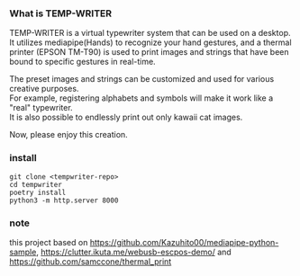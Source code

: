 ### What is TEMP-WRITER

TEMP-WRITER is a virtual typewriter system that can be used on a desktop.  
 It utilizes mediapipe(Hands) to recognize your hand gestures, and a thermal printer (EPSON TM-T90) is used to print images and strings that have been bound to specific gestures in real-time.

The preset images and strings can be customized and used for various creative purposes.  
For example, registering alphabets and symbols will make it work like a "real" typewriter.  
It is also possible to endlessly print out only kawaii cat images.

Now, please enjoy this creation.

### install

`git clone <tempwriter-repo>`  
`cd tempwriter`  
`poetry install`  
`python3 -m http.server 8000`

### note

this project based on https://github.com/Kazuhito00/mediapipe-python-sample, https://clutter.ikuta.me/webusb-escpos-demo/ and https://github.com/samccone/thermal_print
